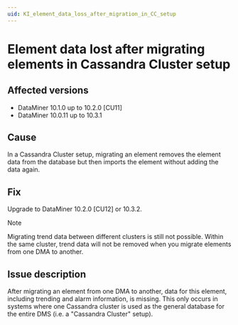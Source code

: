 ```yaml
---
uid: KI_element_data_loss_after_migration_in_CC_setup
---
```


# Element data lost after migrating elements in Cassandra Cluster setup

## Affected versions

- DataMiner 10.1.0 up to 10.2.0 [CU11]
- DataMiner 10.0.11 up to 10.3.1

## Cause

In a Cassandra Cluster setup, migrating an element removes the element data from the database but then imports the element without adding the data again.

## Fix

Upgrade to DataMiner 10.2.0 [CU12] or 10.3.2. <!-- RN 35213 -->

> [!NOTE]
> Migrating trend data between different clusters is still not possible. Within the same cluster, trend data will not be removed when you migrate elements from one DMA to another.

## Issue description

After migrating an element from one DMA to another, data for this element, including trending and alarm information, is missing. This only occurs in systems where one Cassandra cluster is used as the general database for the entire DMS (i.e. a "Cassandra Cluster" setup).
